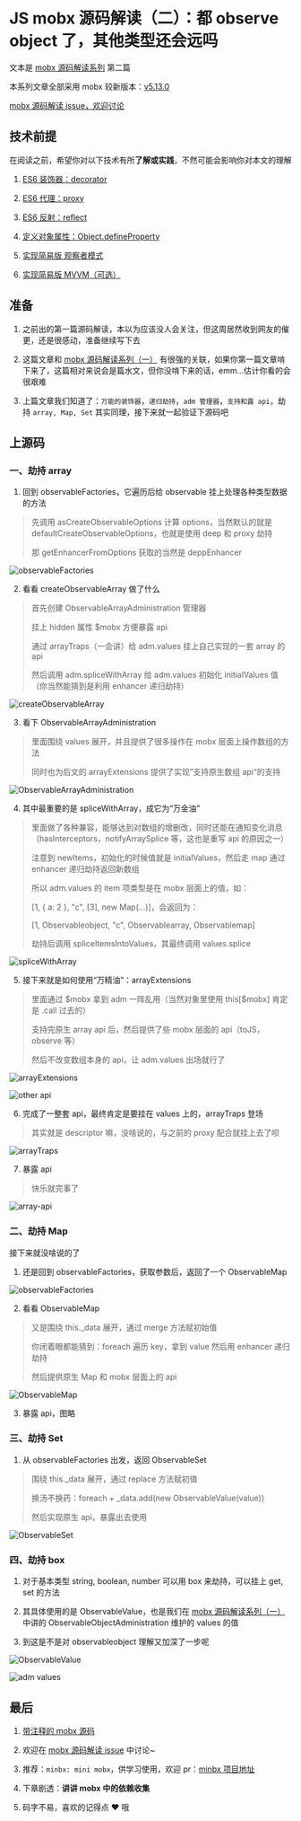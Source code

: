 # JS mobx 源码解读（二）：都 observe object 了，其他类型还会远吗

文本是 [mobx 源码解读系列](https://github.com/lawler61/blog#js-%E7%9B%B8%E5%85%B3) 第二篇

本系列文章全部采用 mobx 较新版本：[v5.13.0](https://github.com/lawler61/mobx)

[mobx 源码解读 issue，欢迎讨论](https://github.com/lawler61/blog/issues?q=is%3Aissue+is%3Aopen+label%3A%22mobx+%E6%BA%90%E7%A0%81%E8%A7%A3%E8%AF%BB%22)

## 技术前提

在阅读之前，希望你对以下技术有所**了解或实践**，不然可能会影响你对本文的理解

1. [ES6 装饰器：decorator](http://es6.ruanyifeng.com/#docs/decorator)

2. [ES6 代理：proxy](http://es6.ruanyifeng.com/#docs/proxy)

3. [ES6 反射：reflect](http://es6.ruanyifeng.com/#docs/reflect)

4. [定义对象属性：Object.defineProperty](https://developer.mozilla.org/zh-CN/docs/Web/JavaScript/Reference/Global_Objects/Object/defineProperty)

5. [实现简易版 观察者模式](https://github.com/lawler61/blog/issues/1)

6. [实现简易版 MVVM（可选）](https://github.com/lawler61/blog/issues/5)

## 准备

1. 之前出的第一篇源码解读，本以为应该没人会关注，但这周居然收到网友的催更，还是很感动，准备继续写下去

2. 这篇文章和 [mobx 源码解读系列（一）](https://github.com/lawler61/blog/blob/master/js/mobx-source/1.observable-an-object.md) 有很强的关联，如果你第一篇文章啃下来了，这篇相对来说会是篇水文，但你没啃下来的话，emm...估计你看的会很艰难

3. 上篇文章我们知道了：`万能的装饰器`，`递归劫持`，`adm 管理器`，`支持和露 api`，劫持 `array, Map, Set` 其实同理，接下来就一起验证下源码吧

## 上源码

### 一、劫持 array

1. 回到 observableFactories，它遍历后给 observable 挂上处理各种类型数据的方法

> 先调用 asCreateObservableOptions 计算 options，当然默认的就是 defaultCreateObservableOptions，也就是使用 deep 和 proxy 劫持
>
> 那 getEnhancerFromOptions 获取的当然是 deppEnhancer

![observableFactories](./images/2/1.observableFactories.png)

2. 看看 createObservableArray 做了什么

> 首先创建 ObservableArrayAdministration 管理器
>
> 挂上 hidden 属性 $mobx 方便暴露 api
>
> 通过 arrayTraps（一会讲）给 adm.values 挂上自己实现的一套 array 的 api
>
> 然后调用 adm.spliceWithArray 给 adm.values 初始化 initialValues 值（你当然能猜到是利用 enhancer 递归劫持）

![createObservableArray](./images/2/2.createObservableArray.png)

3. 看下 ObservableArrayAdministration

> 里面围绕 values 展开，并且提供了很多操作在 mobx 层面上操作数组的方法
>
> 同时也为后文的 arrayExtensions 提供了实现”支持原生数组 api“的支持

![ObservableArrayAdministration](./images/2/3.ObservableArrayAdministration.png)

4. 其中最重要的是 spliceWithArray，成它为“万金油”

> 里面做了各种兼容，能够达到对数组的增删改，同时还能在通知变化消息（hasInterceptors，notifyArraySplice 等，这也是重写 api 的原因之一）
>
> 注意到 newItems，初始化的时候值就是 initialValues，然后走 map 通过 enhancer 递归劫持返回新数组
>
> 所以 adm.values 的 item 项类型是在 mobx 层面上的值，如：
>
> [1, { a: 2 }, "c", [3], new Map(...)]，会返回为：
>
> [1, Observableobject, "c", Observablearray, Observablemap]
>
> 劫持后调用 spliceItemsIntoValues，其最终调用 values.splice

![spliceWithArray](./images/2/4.spliceWithArray.png)

5. 接下来就是如何使用“万精油”：arrayExtensions

> 里面通过 \$mobx 拿到 adm 一阵乱用（当然对象里使用 this[\$mobx] 肯定是 .call 过去的）
>
> 支持完原生 array api 后，然后提供了些 mobx 层面的 api（toJS，observe 等）
>
> 然后不改变数组本身的 api，让 adm.values 出场就行了

![arrayExtensions](./images/2/5.arrayExtensions.png)

![other api](./images/2/6.other-api.png)

6. 完成了一整套 api，最终肯定是要挂在 values 上的，arrayTraps 登场

> 其实就是 descriptor 嘛，没啥说的，与之前的 proxy 配合就挂上去了呗

![arrayTraps](./images/2/7.arrayTraps.png)

7. 暴露 api

> 快乐就完事了

![array-api](./images/2/8.array-api.png)

### 二、劫持 Map

接下来就没啥说的了

1. 还是回到 observableFactories，获取参数后，返回了一个 ObservableMap

![observableFactories](./images/2/9.observableFactories.png)

2. 看看 ObservableMap

> 又是围绕 this._data 展开，通过 merge 方法赋初始值
>
> 你闭着眼都能猜到：foreach 遍历 key，拿到 value 然后用 enhancer 递归劫持
>
> 然后提供原生 Map 和 mobx 层面上的 api

![ObservableMap](./images/2/10.ObservableMap.png)

3. 暴露 api，图略

### 三、劫持 Set

1. 从 observableFactories 出发，返回 ObservableSet

> 围绕 this._data 展开，通过 replace 方法赋初值
>
> 换汤不换药：foreach + _data.add(new ObservableValue(value))
>
> 然后实现原生 api，暴露出去使用

![ObservableSet](./images/2/11.ObservableSet.png)

### 四、劫持 box

1. 对于基本类型 string, boolean, number 可以用 box 来劫持，可以挂上 get, set 的方法

2. 其具体使用的是 ObservableValue，也是我们在 [mobx 源码解读系列（一）](https://github.com/lawler61/blog/blob/master/js/mobx-source/1.observable-an-object.md) 中讲的 ObservableObjectAdministration 维护的 values 的值

3. 到这是不是对 observableobject 理解又加深了一步呢

![ObservableValue](./images/2/12.ObservableValue.png)

![adm values](./images/2/13.adm-values.png)

## 最后

1. [带注释的 mobx 源码](https://github.com/lawler61/mobx)

2. 欢迎在 [mobx 源码解读 issue](https://github.com/lawler61/blog/issues?q=is%3Aissue+is%3Aopen+label%3A%22mobx+%E6%BA%90%E7%A0%81%E8%A7%A3%E8%AF%BB%22) 中讨论~

3. 推荐：`minbx: mini mobx`，供学习使用，欢迎 pr：[minbx 项目地址](https://github.com/lawler61/minbx)

4. 下章剧透：**讲讲 mobx 中的依赖收集**

5. 码字不易，喜欢的记得点 ❤️ 哦
